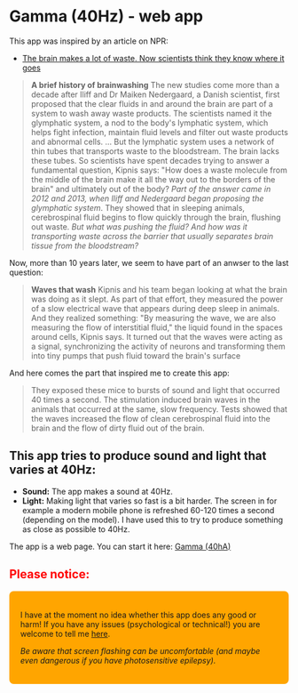# Gamma (40Hz) - web app
This app was inspired by an article on NPR:

- [The brain makes a lot of waste. Now scientists think they know where it goes]( https://www.npr.org/sections/shots-health-news/2024/06/26/g-s1-6177/brain-waste-removal-system-amyloid-alzheimer-toxins)

> **A brief history of brainwashing**
The new studies come more than a decade after Iliff and Dr Maiken Nedergaard, a Danish scientist, first proposed that the clear fluids in and around the brain are part of a system to wash away waste products.
The scientists named it the glymphatic system, a nod to the body's lymphatic system, which helps fight infection, maintain fluid levels and filter out waste products and abnormal cells.
...
But the lymphatic system uses a network of thin tubes that transports waste to the bloodstream. The brain lacks these tubes.
So scientists have spent decades trying to answer a fundamental question, Kipnis says: "How does a waste molecule from the middle of the brain make it all the way out to the borders of the brain" and ultimately out of the body?
_Part of the answer came in 2012 and 2013, when Iliff and Nedergaard began proposing the glymphatic system_. They showed that in sleeping animals, cerebrospinal fluid begins to flow quickly through the brain, flushing out waste.
_But what was pushing the fluid? And how was it transporting waste across the barrier that usually separates brain tissue from the bloodstream?_

Now, more than 10 years later, we seem to have part of an anwser to the last question:

>**Waves that wash**
Kipnis and his team began looking at what the brain was doing as it slept. As part of that effort, they measured the power of a slow electrical wave that appears during deep sleep in animals.
And they realized something: "By measuring the wave, we are also measuring the flow of interstitial fluid," the liquid found in the spaces around cells, Kipnis says.
It turned out that the waves were acting as a signal, synchronizing the activity of neurons and transforming them into tiny pumps that push fluid toward the brain's surface

And here comes the part that inspired me to create this app:

> They exposed these mice to bursts of sound and light that occurred 40 times a second.
The stimulation induced brain waves in the animals that occurred at the same, slow frequency.
Tests showed that the waves increased the flow of clean cerebrospinal fluid into the brain and the flow of dirty fluid out of the brain.

## This app tries to produce sound and light that varies at 40Hz:

- **Sound:** The app makes a sound at 40Hz. 
- **Light:** Making light that varies so fast is a bit harder.
The screen in for example a modern mobile phone is refreshed 60-120 times a second (depending on the model).  I have used this to try to produce something as close as possible to 40Hz.

The app is a web page. You can start it here: [Gamma (40hA)](https://lborgman.github.io/gamma/gamma.html)

## <span style="color:red;">Please notice:</span>
<!-- html_preserve -->
<div style="background:orange; padding:20px; border-radius:8px;">
<p>
I have at the moment no idea whether this app does any good or harm!
If you have any issues (psychological or technical!) you are welcome to tell me
<a href="https://github.com/lborgman/gamma/issues">here</a>.
</p>
<p><i>Be aware that screen flashing can be uncomfortable (and maybe even dangerous if you have photosensitive epilepsy).</i></p>
</div>
<!-- /html_preserve -->